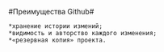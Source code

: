 #Преимущества Github#

    *хранение истории измений;
    *видимость и авторство каждого изменения;
    *«резервная копия» проекта.